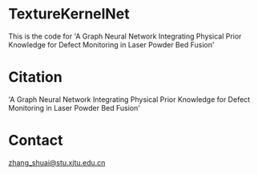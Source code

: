 # TextureKernelNet
This is the code for 'A Graph Neural Network Integrating Physical Prior Knowledge for Defect Monitoring in Laser Powder Bed Fusion'

# Citation
'A Graph Neural Network Integrating Physical Prior Knowledge for Defect Monitoring in Laser Powder Bed Fusion'

# Contact
zhang_shuai@stu.xjtu.edu.cn
